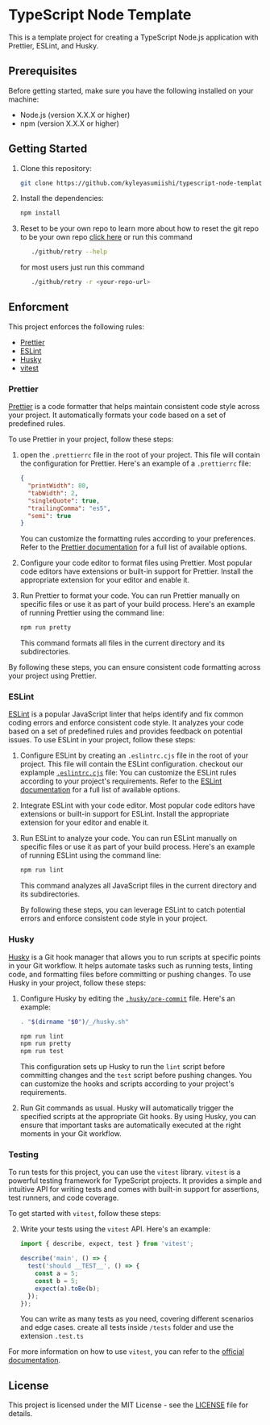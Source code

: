 # TypeScript Node Template

This is a template project for creating a TypeScript Node.js application with Prettier, ESLint, and Husky.

## Prerequisites

Before getting started, make sure you have the following installed on your machine:

- Node.js (version X.X.X or higher)
- npm (version X.X.X or higher)

## Getting Started

1. Clone this repository:

   ```bash
   git clone https://github.com/kyleyasumiishi/typescript-node-template.git
   ```

2. Install the dependencies:

   ```bash
   npm install
   ```

3. Reset to be your own repo
      to learn more about how to reset the git repo to be your own repo [click here](./github/reset) or run this command
      ```bash
         ./github/retry --help
      ```
      for most users just run this command
      ```bash
         ./github/retry -r <your-repo-url>
      ```



## Enforcment

This project enforces the following rules:

- [Prettier](#prettier)
- [ESLint](#eslint)
- [Husky](#husky)
- [vitest](#testing)

### Prettier

[Prettier](https://prettier.io/) is a code formatter that helps maintain consistent code style across your project. It automatically formats your code based on a set of predefined rules.

To use Prettier in your project, follow these steps:

1. open the `.prettierrc` file in the root of your project. This file will contain the configuration for Prettier. Here's an example of a `.prettierrc` file:

   ```json
   {
     "printWidth": 80,
     "tabWidth": 2,
     "singleQuote": true,
     "trailingComma": "es5",
     "semi": true
   }
   ```

   You can customize the formatting rules according to your preferences. Refer to the [Prettier documentation](https://prettier.io/docs/en/configuration.html) for a full list of available options.

2. Configure your code editor to format files using Prettier. Most popular code editors have extensions or built-in support for Prettier. Install the appropriate extension for your editor and enable it.

3. Run Prettier to format your code. You can run Prettier manually on specific files or use it as part of your build process. Here's an example of running Prettier using the command line:

   ```bash
   npm run pretty
   ```

   This command formats all files in the current directory and its subdirectories.

By following these steps, you can ensure consistent code formatting across your project using Prettier.

### ESLint

[ESLint](https://eslint.org/) is a popular JavaScript linter that helps identify and fix common coding errors and enforce consistent code style. It analyzes your code based on a set of predefined rules and provides feedback on potential issues.
To use ESLint in your project, follow these steps:

1.  Configure ESLint by creating an `.eslintrc.cjs` file in the root of your project. This file will contain the ESLint configuration. checkout our explample [`.eslintrc.cjs`](.eslintrc.cjs) file:
    You can customize the ESLint rules according to your project's requirements. Refer to the [ESLint documentation](https://eslint.org/docs/user-guide/configuring) for a full list of available options.
2.  Integrate ESLint with your code editor. Most popular code editors have extensions or built-in support for ESLint. Install the appropriate extension for your editor and enable it.
3.  Run ESLint to analyze your code. You can run ESLint manually on specific files or use it as part of your build process. Here's an example of running ESLint using the command line:
    ```bash
    npm run lint
    ```
    This command analyzes all JavaScript files in the current directory and its subdirectories.

    By following these steps, you can leverage ESLint to catch potential errors and enforce consistent code style in your project.

### Husky

[Husky](https://typicode.github.io/husky/#/) is a Git hook manager that allows you to run scripts at specific points in your Git workflow. It helps automate tasks such as running tests, linting code, and formatting files before committing or pushing changes.
To use Husky in your project, follow these steps:

1. Configure Husky by editing the [`.husky/pre-commit`](.husky/pre-commit) file. Here's an example:

   ```bash
   . "$(dirname "$0")/_/husky.sh"

   npm run lint
   npm run pretty
   npm run test
   ```

   This configuration sets up Husky to run the `lint` script before committing changes and the `test` script before pushing changes. You can customize the hooks and scripts according to your project's requirements.

2. Run Git commands as usual. Husky will automatically trigger the specified scripts at the appropriate Git hooks.
   By using Husky, you can ensure that important tasks are automatically executed at the right moments in your Git workflow.

### Testing

To run tests for this project, you can use the `vitest` library. `vitest` is a powerful testing framework for TypeScript projects. It provides a simple and intuitive API for writing tests and comes with built-in support for assertions, test runners, and code coverage.

To get started with `vitest`, follow these steps:

2. Write your tests using the `vitest` API. Here's an example:

   ```typescript
   import { describe, expect, test } from 'vitest';

   describe('main', () => {
     test('should __TEST__', () => {
       const a = 5;
       const b = 5;
       expect(a).toBe(b);
     });
   });
   ```

   You can write as many tests as you need, covering different scenarios and edge cases.
   create all tests inside `/tests` folder and use the extension `.test.ts`

For more information on how to use `vitest`, you can refer to the [official documentation](https://vitest.dev/docs).

## License

This project is licensed under the MIT License - see the [LICENSE](LICENSE) file for details.
